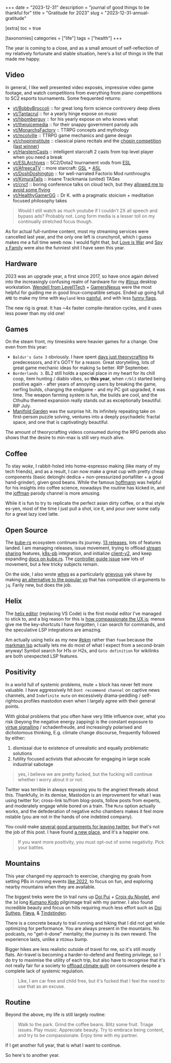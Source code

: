 +++
date = "2023-12-31"
description = "journal of good things to be thankful for"
title = "Gratitude for 2023"
slug = "2023-12-31-annual-gratitude"

[extra]
toc = true

[taxonomies]
categories = ["life"]
tags = ["health"]
+++

The year is coming to a close, and as a small amount of self-reflection of my relatively fortunate and stable situation, here's a list of things in life that made me happy.

<!--more-->

## Video

In general, I like well presented video exposés, impressive video game footage, and watch competitions from everything from piano competitions to SC2 esports tournaments. Some frequented returns:

- [yt/BobbyBroccoli](https://www.youtube.com/@BobbyBroccoli) :: for great long form science controvery deep dives
- [yt/Tantacrul](https://www.youtube.com/@Tantacrul) :: for a yearly hinge expose on music
- [yt/hbomberguy](https://www.youtube.com/@hbomberguy) :: for his yearly expose on who knows what
- [yt/thejuicemedia](https://www.youtube.com/@thejuicemedia) :: for their snappy government parody ads
- [yt/MonarchsFactory](https://www.youtube.com/@MonarchsFactory) :: TTRPG concepts and mythology
- [yt/mcolville](https://www.youtube.com/@mcolville) :: TTRPG game mechanics and game design
- [yt/chopininstitute](https://www.youtube.com/@chopininstitute) :: classical piano recitals and the [chopin competition](https://en.wikipedia.org/wiki/International_Chopin_Piano_Competition) ([last winner](https://www.youtube.com/playlist?list=PLTmn2qD3aSQveuDKarRUibMEjFqJd1t1U))
- [yt/HarstemCasts](https://www.youtube.com/@HarstemCasts) :: intelligent starcraft 2 casts from top level player when you need a break
- [yt/ESLArchives](https://www.youtube.com/@ESLArchives) :: SC2/Dota2 tournament vods from [ESL](https://liquipedia.net/starcraft2/Electronic_Sports_League)
- [yt/AfreecaTV](https://www.youtube.com/@afreecatvesports432/videos) :: more starcraft: [GSL](https://liquipedia.net/starcraft2/Global_StarCraft_II_League) + [ASL](https://liquipedia.net/starcraft/AfreecaTV_StarCraft_League_Remastered)
- [yt/DoshDoshington](https://www.youtube.com/@DoshDoshington) :: for well-narrated Factorio Mod runthroughs
- [yt/KimuraTails](https://www.youtube.com/@KimuraTails) :: insane Trackmania (united) TASes
- [yt/cncf](https://www.youtube.com/@cncf) :: boring conference talks on cloud tech, but they [allowed me to avoid some flying](/post/2023-12-22-kubecon-chicago-log)
- [yt/HealthyGamerGG](https://www.youtube.com/@HealthyGamerGG) :: Dr K. with a pragmatic stoicism + meditation focused philosophy takes

> Would I still watch as much youtube if I couldn't 2X all speech and bypass ads? Probably not. Long form media is a lesser toll on my continually stretched focus though.

As for actual full-runtime content, most my streaming services were cancelled last year, and the only one left is crunchyroll, which i guess makes me a full time weeb now. I would fight that, but [Love is War](https://en.wikipedia.org/wiki/Kaguya-sama:_Love_Is_War_(TV_series)) and [Spy x Family](https://myanimelist.net/anime/50265/Spy_x_Family) were also the funniest shit I have seen this year.

## Hardware

2023 was an upgrade year, a first since 2017, so have once again delved into the increasingly confusing realm of hardware for my [#linux](/tags/linux) desktop workstation. [Wendell from Level1Tech](https://www.youtube.com/@Level1Techs) + [GamersNexus](https://www.youtube.com/@GamersNexus) were the most helpful for guiding me in good linux-compatible setups. Ended up going full `AMD` to make my time with `Wayland` less [painful](https://wiki.hyprland.org/Nvidia/), and with less [funny flags](https://github.com/swaywm/sway/pull/6615).

The new rig is great. It has ~4x faster compile-iteration cycles, and it uses less power than my old one!

## Games

On the steam front, my timesinks were heavier games for a change. One even from this year:

- `Baldur's Gate 3` obviously. I have spent [days just theorycrafting](/post/2022-04-12-baldurs-roll/) its predecessors, and it's GOTY for a reason. Great storytelling, lots of great game mechanic ideas for making `5e` better. RIP September.
- `Borderlands 3`. BL2 still holds a special place in my heart for its chill coop, item hunting / diablo vibes, so __this year__, when `r/bl3` started being positive again - after years of annoying users by breaking the game, nerfing builds, changing the endgame - and my PC got upgraded, it was time. The weapon farming system is fun, the builds are cool, and the Cthulhu themed expansion really stands out as exceptionally beautiful. RIP July.
- [Manifold Garden](https://store.steampowered.com/app/473950/Manifold_Garden/) was the surprise hit. Its infinitely repeating take on first-person puzzle solving, ventures into a deeply psychadelic fractal space, and one that is captivatingly beautiful.

The amount of theorycrafting videos consumed during the RPG periods also shows that the desire to min-max is still very much alive.

## Coffee

To stay _woke_, I rabbit-holed into home-espresso making (like many of my tech friends), and as a result, I can now make a great cup with pretty cheap components (basic delonghi dedica + non-pressurized portafilter + a good hand-grinder), given good beans. While the famous [hoffmann](https://www.youtube.com/@jameshoffmann) was helpful for his insights into coffee science, nowadays the routine has kicked in, and the [joffman](https://www.youtube.com/@hamesjoffmann) parody channel is more amusing.

While it is fun to try to replicate the perfect asian dirty coffee, or a thai style es-yen, most of the time I just pull a shot, ice it, and pour over some oatly for a great lazy iced latte.

## Open Source

The [kube-rs](https://github.com/kube-rs) ecosystem continues its journey. [13 releases](https://github.com/kube-rs/kube/releases),  lots of features landed. I am managing releases, issue movement, trying to offload [stream sharing](https://github.com/kube-rs/kube/issues/1080) features, [k8s-pb](https://github.com/kube-rs/k8s-pb) integration, and initialize [client-v2](https://github.com/kube-rs/kube/issues/1032), and keep expanding [docs on kube.rs](https://kube.rs/). The [controller guide issue](https://github.com/kube-rs/website/issues/5) saw lots of movement, but a few tricky subjects remain.

On the side, I also wrote [whyq](https://github.com/clux/whyq) as a particularly [grievous](https://github.com/mikefarah/yq/issues/193) yak shave by making [an alternative to the popular yq](https://hachyderm.io/@clux/111031702227829219) that has compatible cli arguments to `jq`. Farily new, but does the job.

## Helix

The [helix editor](https://helix-editor.com/) (replacing VS Code) is the first modal editor I've managed to stick to, and a big reason for this is [how compassionate the UX is](https://hachyderm.io/@clux/111302311059887332); menus give me the key-shortcuts I have forgotten, I can search for commands, and the speculative LSP integrations are amazing.

Am actually using helix as my new [#pkm](/tags/pkm) rather than `foam` because the [markman lsp](https://github.com/artempyanykh/marksman) actually lets me do most of what I expect from a second-brain anyway! Symbol search for H1s or H2s, and `Goto definition` for wikilinks are both unexpected LSP features.

## Positivity

In a world full of systemic problems, mute + block has never felt more valuable. I have aggressively hit `Dont recommend channel` on captive news channels, and `Indefinite mute` on excessively drama-peddling / self-rightous profiles mastodon even when I largely agree with their general points.

With global problems that you often have very little influence over, what you risk (beyong the negative energy zapping) is the constant exposure to [virtue signalling](https://krisnova.net/posts/ego-death/) / schadenfreude, and increasingly polarised and dichotomous thinking, E.g. climate change discourse, frequently followed by either:

1. dismissal due to existence of unrealistic and equally problematic solutions
2. futility focused activists that advocate for engaging in large scale industrial sabotage

> yes, i believe we are pretty fucked, but the fucking will continue whether i worry about it or not.

Twitter was terrible in always exposing you to the angriest threads about this. Thankfully, in its demise, Mastodon is an improvement for what I was using twitter for; cross-link to/from blog-posts, follow posts from experts, and moderately engage while bored on a train. The `Mute` option actually works, and the defederation of negative echo chambers makes it feel more nstable (you are not in the hands of one indebted company).

You could make [several good arguments for leaving twitter](https://throwawayopinions.io/the-paradox-of-intolerance.html), but that's not the job of this post. I have found [a new place](https://hachyderm.io/@clux), and it's a happier one.

> If you want more positivity, you must opt-out of some negativity. Pick your battles.

## Mountains

This year changed my approach to exercise, changing my goals from setting PBs in running events [like 2022](/post/2022-12-07-running-year/), to focus on fun, and exploring nearby mountains when they are available.

The biggest treks were the `5h` trail runs up [Doi Pui](https://www.strava.com/activities/10459620853) + [Croix du Nivolet](https://www.strava.com/activities/9186995095), and the `3d` long [Kumano Kodo](https://www.strava.com/activities/10282413401) pilgrimage trail with my partner. I also found incredible beauty and focus on hills requiring much less effort such as [Doi Suthep](https://www.strava.com/activities/10422346036), [Fløya](https://www.strava.com/activities/9664374916), & [Tindstinden](https://www.strava.com/activities/9653652377).

There is a concrete beauty to trail running and hiking that I did not get while optimizing for performance. You are always present in the mountains. No podcasts, no "get-it-done" mentality; the journey is its own reward. The experience lasts, unlike a `VO2max` bump.

Bigger hikes are less realistic outside of travel for me, so it's still mostly flats. Air-travel is becoming a harder-to-defend and fleeting privilege, so I do try to maximise the utility of each trip, but also have to recognise that it's not really fair for a society to [offload climate guilt](https://news.climate.columbia.edu/2023/02/15/you-are-not-the-problem-climate-guilt-is-a-marketing-strategy/) on consumers despite a complete lack of systemic regulation.

> Like, I am car free and child free, but it's fucked that I feel the need to use that as an excuse.

## Routine

Beyond the above, my life is still largely routine:

> Walk to the park. Grind the coffee beans. Blitz some fruit. Triage issues. Play music. Appreciate beauty. Try to embrace being content, and try to be compassionate. Enjoy time with my partner.

If I get another full year, that is what I want to continue.

So here's to another year.
